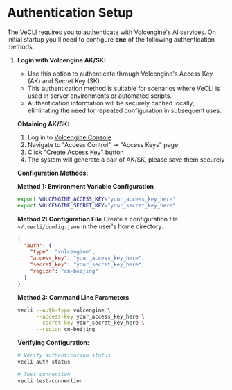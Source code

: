 # Authentication Setup

The VeCLI requires you to authenticate with Volcengine's AI services. On initial startup you'll need to configure **one** of the following authentication methods:

1.  **Login with Volcengine AK/SK:**
    - Use this option to authenticate through Volcengine's Access Key (AK) and Secret Key (SK).
    - This authentication method is suitable for scenarios where VeCLI is used in server environments or automated scripts.
    - Authentication information will be securely cached locally, eliminating the need for repeated configuration in subsequent uses.

    **Obtaining AK/SK:**
    1. Log in to [Volcengine Console](https://console.volcengine.com/)
    2. Navigate to "Access Control" → "Access Keys" page
    3. Click "Create Access Key" button
    4. The system will generate a pair of AK/SK, please save them securely

    **Configuration Methods:**

    **Method 1: Environment Variable Configuration**
    ```bash
    export VOLCENGINE_ACCESS_KEY="your_access_key_here"
    export VOLCENGINE_SECRET_KEY="your_secret_key_here"
    ```

    **Method 2: Configuration File**
    Create a configuration file `~/.vecli/config.json` in the user's home directory:
    ```json
    {
      "auth": {
        "type": "volcengine",
        "access_key": "your_access_key_here",
        "secret_key": "your_secret_key_here",
        "region": "cn-beijing"
      }
    }
    ```

    **Method 3: Command Line Parameters**
    ```bash
    vecli --auth-type volcengine \
          --access-key your_access_key_here \
          --secret-key your_secret_key_here \
          --region cn-beijing
    ```

    **Verifying Configuration:**
    ```bash
    # Verify authentication status
    vecli auth status
    
    # Test connection
    vecli test-connection
    ```



